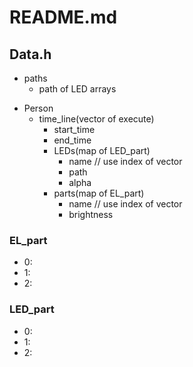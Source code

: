 # README.md

## Data.h

- paths
  - path of LED arrays

* Person
  - time_line(vector of execute)
    - start_time
    - end_time
    - LEDs(map of LED_part)
      - name // use index of vector
      - path
      - alpha
    - parts(map of EL_part)
      - name // use index of vector
      - brightness

### EL_part

- 0:
- 1:
- 2:

### LED_part

- 0:
- 1:
- 2:
